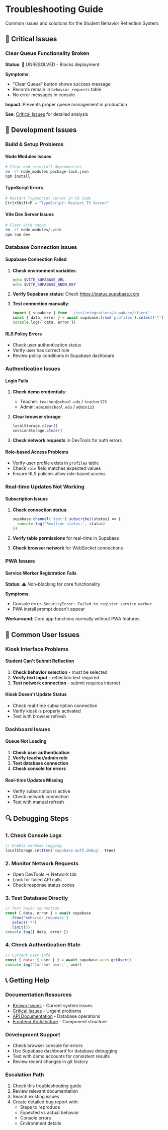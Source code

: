 # Troubleshooting Guide

Common issues and solutions for the Student Behavior Reflection System.

## 🚨 Critical Issues

### Clear Queue Functionality Broken
**Status**: 🔴 UNRESOLVED - Blocks deployment

**Symptoms**:
- "Clear Queue" button shows success message
- Records remain in `behavior_requests` table
- No error messages in console

**Impact**: Prevents proper queue management in production

**See**: [Critical Issues](./CRITICAL_ISSUES.md) for detailed analysis

## 🔧 Development Issues

### Build & Setup Problems

#### Node Modules Issues
```bash
# Clear and reinstall dependencies
rm -rf node_modules package-lock.json
npm install
```

#### TypeScript Errors
```bash
# Restart TypeScript server in VS Code
Ctrl+Shift+P → "TypeScript: Restart TS Server"
```

#### Vite Dev Server Issues
```bash
# Clear Vite cache
rm -rf node_modules/.vite
npm run dev
```

### Database Connection Issues

#### Supabase Connection Failed
1. **Check environment variables**:
   ```bash
   echo $VITE_SUPABASE_URL
   echo $VITE_SUPABASE_ANON_KEY
   ```

2. **Verify Supabase status**: Check https://status.supabase.com

3. **Test connection manually**:
   ```javascript
   import { supabase } from './src/integrations/supabase/client'
   const { data, error } = await supabase.from('profiles').select('*').limit(1)
   console.log({ data, error })
   ```

#### RLS Policy Errors
- Check user authentication status
- Verify user has correct role
- Review policy conditions in Supabase dashboard

### Authentication Issues

#### Login Fails
1. **Check demo credentials**:
   - Teacher: `teacher@school.edu` / `teacher123`
   - Admin: `admin@school.edu` / `admin123`

2. **Clear browser storage**:
   ```javascript
   localStorage.clear()
   sessionStorage.clear()
   ```

3. **Check network requests** in DevTools for auth errors

#### Role-based Access Problems
- Verify user profile exists in `profiles` table
- Check `role` field matches expected values
- Ensure RLS policies allow role-based access

### Real-time Updates Not Working

#### Subscription Issues
1. **Check connection status**:
   ```javascript
   supabase.channel('test').subscribe((status) => {
     console.log('Realtime status:', status)
   })
   ```

2. **Verify table permissions** for real-time in Supabase

3. **Check browser network** for WebSocket connections

### PWA Issues

#### Service Worker Registration Fails
**Status**: ⚠️ Non-blocking for core functionality

**Symptoms**:
- Console error: `SecurityError: Failed to register service worker`
- PWA install prompt doesn't appear

**Workaround**: Core app functions normally without PWA features

## 🐛 Common User Issues

### Kiosk Interface Problems

#### Student Can't Submit Reflection
1. **Check behavior selection** - must be selected
2. **Verify text input** - reflection text required
3. **Test network connection** - submit requires internet

#### Kiosk Doesn't Update Status
- Check real-time subscription connection
- Verify kiosk is properly activated
- Test with browser refresh

### Dashboard Issues

#### Queue Not Loading
1. **Check user authentication**
2. **Verify teacher/admin role**
3. **Test database connection**
4. **Check console for errors**

#### Real-time Updates Missing
- Verify subscription is active
- Check network connection
- Test with manual refresh

## 🔍 Debugging Steps

### 1. Check Console Logs
```javascript
// Enable verbose logging
localStorage.setItem('supabase.auth.debug', true)
```

### 2. Monitor Network Requests
- Open DevTools → Network tab
- Look for failed API calls
- Check response status codes

### 3. Test Database Directly
```javascript
// Test basic connection
const { data, error } = await supabase
  .from('behavior_requests')
  .select('*')
  .limit(5)
console.log({ data, error })
```

### 4. Check Authentication State
```javascript
// Current user info
const { data: { user } } = await supabase.auth.getUser()
console.log('Current user:', user)
```

## 📞 Getting Help

### Documentation Resources
- [Known Issues](./KNOWN_ISSUES.md) - Current system issues
- [Critical Issues](./CRITICAL_ISSUES.md) - Urgent problems
- [API Documentation](../technical/API.md) - Database operations
- [Frontend Architecture](../technical/FRONTEND.md) - Component structure

### Development Support
- Check browser console for errors
- Use Supabase dashboard for database debugging
- Test with demo accounts for consistent results
- Review recent changes in git history

### Escalation Path
1. Check this troubleshooting guide
2. Review relevant documentation
3. Search existing issues
4. Create detailed bug report with:
   - Steps to reproduce
   - Expected vs actual behavior
   - Console errors
   - Environment details